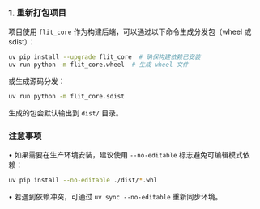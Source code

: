 ### 1. **重新打包项目**

项目使用 `flit_core` 作为构建后端，可以通过以下命令生成分发包（wheel 或 sdist）：

```bash
uv pip install --upgrade flit_core  # 确保构建依赖已安装
uv run python -m flit_core.wheel  # 生成 wheel 文件
```

或生成源码分发：

```bash
uv run python -m flit_core.sdist
```

生成的包会默认输出到 `dist/` 目录。

### 注意事项

• 如果需要在生产环境安装，建议使用 `--no-editable` 标志避免可编辑模式依赖：

  ```bash
  uv pip install --no-editable ./dist/*.whl
  ```

• 若遇到依赖冲突，可通过 `uv sync --no-editable` 重新同步环境。
